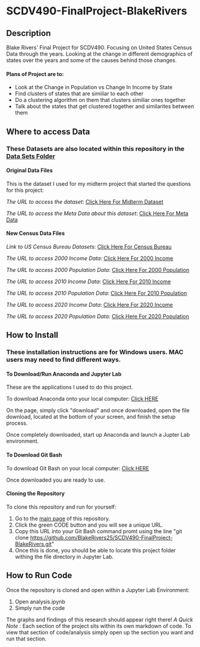 # SCDV490-FinalProject-BlakeRivers

## Description
Blake Rivers' Final Project for SCDV490.  Focusing on United States Census Data through the years.
Looking at the change in different demographics of states over the years and some of the causes behind those changes.

#### Plans of Project are to:
- Look at the Change in Population vs Change In Income by State 
- Find clusters of states that are similiar to each other
- Do a clustering algorithm on them that clusters similiar ones together
- Talk about the states that get clustered together and similarites between them



## Where to access Data
### These Datasets are also located within this repository in the [Data Sets Folder](https://github.com/BlakeRivers25/SCDV490-FinalProject-BlakeRivers/tree/main/Data%20Sets)

#### Original Data Files
This is the dataset I used for my midterm project that started the questions for this project:


*The URL to access the dataset*:
[Click Here For Midterm Dataset](https://raw.githubusercontent.com/BlakeRivers25/SCDV490-FinalProject-BlakeRivers/main/Data%20Sets/county_census_and_election_result.csv)

*The URL to access the Meta Data about this dataset*:
[Click Here For Meta Data](https://raw.githubusercontent.com/BlakeRivers25/SCDV490-FinalProject-BlakeRivers/main/Data%20Sets/county_census_election_results_META_DATA.csv)



#### New Census Data Files
*Link to US Census Bureau Datasets*:
[Click Here For Census Bureau](https://data.census.gov/)


*The URL to access 2000 Income Data*:
[Click Here For 2000 Income](https://raw.githubusercontent.com/BlakeRivers25/SCDV490-FinalProject-BlakeRivers/main/Data%20Sets/2000%20Income%20Cleaned.csv)


*The URL to access 2000 Population Data*:
[Click Here For 2000 Population](https://raw.githubusercontent.com/BlakeRivers25/SCDV490-FinalProject-BlakeRivers/main/Data%20Sets/2000%20Population%20Cleaned.csv)


*The URL to access 2010 Income Data*:
[Click Here For 2010 Income](https://raw.githubusercontent.com/BlakeRivers25/SCDV490-FinalProject-BlakeRivers/main/Data%20Sets/2010%20Income%20Cleaned.csv)


*The URL to access 2010 Population Data*:
[Click Here For 2010 Population](https://raw.githubusercontent.com/BlakeRivers25/SCDV490-FinalProject-BlakeRivers/main/Data%20Sets/2010%20Population%20and%20Demographics%20Cleaned.csv)


*The URL to access 2020 Income Data*:
[Click Here For 2020 Income](https://raw.githubusercontent.com/BlakeRivers25/SCDV490-FinalProject-BlakeRivers/main/Data%20Sets/2020%20Income%20Cleaned.csv)


*The URL to access 2020 Population Data*: 
[Click Here For 2020 Population](https://raw.githubusercontent.com/BlakeRivers25/SCDV490-FinalProject-BlakeRivers/main/Data%20Sets/2020%20Population%20and%20Demographics%20Cleaned.csv)




## How to Install 
### These installation instructions are for Windows users.  MAC users may need to find different ways.
#### To Download/Run Anaconda and Jupyter Lab
These are the applications I used to do this project.

To download Anaconda onto your local computer: [Click HERE](https://www.anaconda.com/products/distribution)

On the page, simply click "download" and once downloaded, open the file download, located at the bottom of your screen, and finish the setup process.  

Once completely downloaded, start up Anaconda and launch a Jupter Lab environment.

#### To Download Git Bash
To download Git Bash on your local computer: [Click HERE](https://gitforwindows.org/)

Once downloaded you are ready to use.


#### Cloning the Repository
To clone this repository and run for yourself:
1. Go to the [main page](https://github.com/BlakeRivers25/SCDV490-FinalProject-BlakeRivers) of this repository.
2. Click the green CODE button and you will see a unique URL.
3. Copy this URL into your Git Bash command promt using the line "git clone https://github.com/BlakeRivers25/SCDV490-FinalProject-BlakeRivers.git"
4. Once this is done, you should be able to locate this project folder withing the file directory in Jupyter Lab.





## How to Run Code
Once the repository is cloned and open within a Jupyter Lab Environment:
1. Open analysis.ipynb
2. Simply run the code

The graphs and findings of this research should appear right there!
*A Quick Note :*
Each section of the project sits within its own markdown of code.  To view that section of code/analysis simply open up the section you want and run that section.

